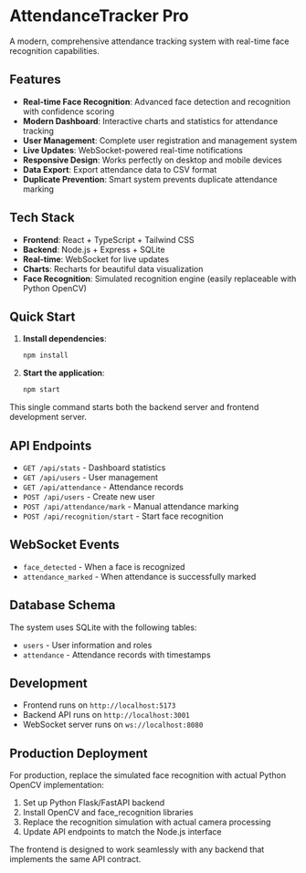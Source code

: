 # AttendanceTracker Pro

A modern, comprehensive attendance tracking system with real-time face recognition capabilities.

## Features

- **Real-time Face Recognition**: Advanced face detection and recognition with confidence scoring
- **Modern Dashboard**: Interactive charts and statistics for attendance tracking
- **User Management**: Complete user registration and management system
- **Live Updates**: WebSocket-powered real-time notifications
- **Responsive Design**: Works perfectly on desktop and mobile devices
- **Data Export**: Export attendance data to CSV format
- **Duplicate Prevention**: Smart system prevents duplicate attendance marking

## Tech Stack

- **Frontend**: React + TypeScript + Tailwind CSS
- **Backend**: Node.js + Express + SQLite
- **Real-time**: WebSocket for live updates
- **Charts**: Recharts for beautiful data visualization
- **Face Recognition**: Simulated recognition engine (easily replaceable with Python OpenCV)

## Quick Start

1. **Install dependencies**:
   ```bash
   npm install
   ```

2. **Start the application**:
   ```bash
   npm start
   ```

This single command starts both the backend server and frontend development server.

## API Endpoints

- `GET /api/stats` - Dashboard statistics
- `GET /api/users` - User management
- `GET /api/attendance` - Attendance records
- `POST /api/users` - Create new user
- `POST /api/attendance/mark` - Manual attendance marking
- `POST /api/recognition/start` - Start face recognition

## WebSocket Events

- `face_detected` - When a face is recognized
- `attendance_marked` - When attendance is successfully marked

## Database Schema

The system uses SQLite with the following tables:
- `users` - User information and roles
- `attendance` - Attendance records with timestamps

## Development

- Frontend runs on `http://localhost:5173`
- Backend API runs on `http://localhost:3001`
- WebSocket server runs on `ws://localhost:8080`

## Production Deployment

For production, replace the simulated face recognition with actual Python OpenCV implementation:

1. Set up Python Flask/FastAPI backend
2. Install OpenCV and face_recognition libraries
3. Replace the recognition simulation with actual camera processing
4. Update API endpoints to match the Node.js interface

The frontend is designed to work seamlessly with any backend that implements the same API contract.